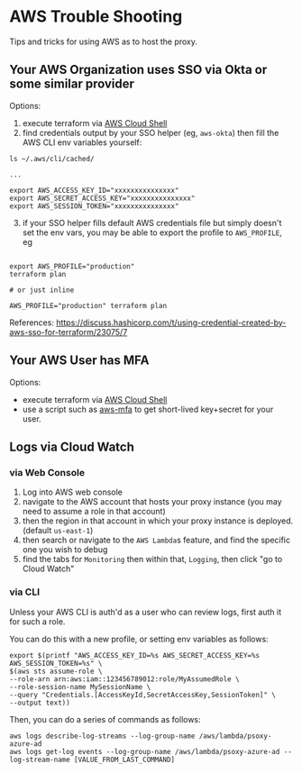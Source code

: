 # AWS Trouble Shooting

Tips and tricks for using AWS as to host the proxy.

## Your AWS Organization uses SSO via Okta or some similar provider

Options:
  1. execute terraform via [AWS Cloud Shell](cloud-shell.md)
  2. find credentials output by your SSO helper (eg, `aws-okta`) then fill the AWS CLI env variables yourself:

```shell
ls ~/.aws/cli/cached/

...

export AWS_ACCESS_KEY_ID="xxxxxxxxxxxxxxx"
export AWS_SECRET_ACCESS_KEY="xxxxxxxxxxxxxxx"
export AWS_SESSION_TOKEN="xxxxxxxxxxxxxxx"
```

  3. if your SSO helper fills default AWS credentials file but simply doesn't set the env vars, you
 may be able to export the profile to `AWS_PROFILE`, eg
```shell

export AWS_PROFILE="production"
terraform plan

# or just inline

AWS_PROFILE="production" terraform plan
```

References:
https://discuss.hashicorp.com/t/using-credential-created-by-aws-sso-for-terraform/23075/7


## Your AWS User has MFA

Options:
  - execute terraform via [AWS Cloud Shell](cloud-shell.md)
  - use a script such as [aws-mfa](https://github.com/broamski/aws-mfa) to get short-lived key+secret for your user.

## Logs via Cloud Watch

### via Web Console

  1. Log into AWS web console
  2. navigate to the AWS account that hosts your proxy instance (you may need to assume a
     role in that account)
  3. then the region in that account in which your proxy instance is deployed.
     (default `us-east-1`)
  4. then search or navigate to the `AWS Lambda`s feature, and find the specific one you
     wish to debug
  5. find the tabs for `Monitoring` then within that, `Logging`, then click "go to Cloud Watch"


### via CLI

Unless your AWS CLI is auth'd as a user who can review logs, first auth it for such a role.

You can do this with a new profile, or setting env variables as follows:

```shell
export $(printf "AWS_ACCESS_KEY_ID=%s AWS_SECRET_ACCESS_KEY=%s AWS_SESSION_TOKEN=%s" \
$(aws sts assume-role \
--role-arn arn:aws:iam::123456789012:role/MyAssumedRole \
--role-session-name MySessionName \
--query "Credentials.[AccessKeyId,SecretAccessKey,SessionToken]" \
--output text))
````

Then, you can do a series of commands as follows:
```shell
aws logs describe-log-streams --log-group-name /aws/lambda/psoxy-azure-ad
aws logs get-log events --log-group-name /aws/lambda/psoxy-azure-ad --log-stream-name [VALUE_FROM_LAST_COMMAND]
```

